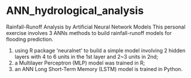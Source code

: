 # ANN_hydrological_analysis
Rainfall-Runoff Analysis by Artificial Neural Network Models
This personal exercise involves 3 ANNs methods to build rainfall-runoff models for flooding prediction. 
1) using R package 'neuralnet' to build a simple model involving 2 hidden layers with 4 to 6 units in the 1st layer and 2~3 units in 2nd; 
2) a Multilayer Perceptron (MLP) model was trained in R;
3) an ANN Long Short-Term Memory (LSTM) model is trained in Python.
